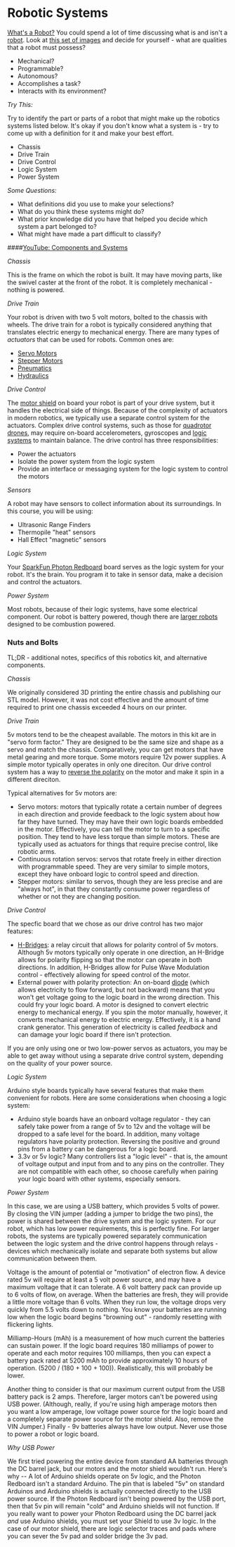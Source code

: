 # Robotic Systems

[What's a Robot?](https://www.youtube.com/watch?v=6iJu9-8pjcQ) You could spend a lot of time discussing what is and isn't a [robot](https://xkcd.com/413/). Look at [this set of images](https://docs.google.com/presentation/d/1H6N3CCsyfkCy1GJbW_ZONWBHHcJF0fvD8DCrQ04cSak/edit?usp=sharing) and decide for yourself - what are qualities that a robot must possess?

- Mechanical?
- Programmable?
- Autonomous?
- Accomplishes a task?
- Interacts with its environment?

_*Try This:*_

Try to identify the part or parts of a robot that might make up the robotics systems listed below. It's okay if you don't know what a system is - try to come up with a definition for it and make your best effort.

- Chassis
- Drive Train
- Drive Control
- Logic System
- Power System

_*Some Questions:*_

- What definitions did you use to make your selections? 
- What do you think these systems might do? 
- What prior knowledge did you have that helped you decide which system a part belonged to? 
- What might have made a part difficult to classify?

####[YouTube: Components and Systems](https://youtu.be/ahPsGrApbpg?list=PL6EGewlWkUIBzgkgeVXeXmx9rVw0wkJYB)

_*Chassis*_

This is the frame on which the robot is built. It may have moving parts, like the swivel caster at the front of the robot. It is completely mechanical - nothing is powered.

_*Drive Train*_

Your robot is driven with two 5 volt motors, bolted to the chassis with wheels. The drive train for a robot is typically considered anything that translates electric energy to mechanical energy. There are many types of _actuators_ that can be used for robots. Common ones are:

- [Servo Motors](https://en.wikipedia.org/wiki/Servomotor)
- [Stepper Motors](https://en.wikipedia.org/wiki/Stepper_motor)
- [Pneumatics](https://en.wikipedia.org/wiki/Pneumatics)
- [Hydraulics](https://en.wikipedia.org/wiki/Hydraulics)

_*Drive Control*_

The [motor shield](https://www.adafruit.com/products/1438) on board your robot is part of your drive system, but it handles the electrical side of things. Because of the complexity of actuators in modern robotics, we typically use a separate control system for the actuators. Complex drive control systems, such as those for [quadrotor drones](https://www.youtube.com/watch?v=geqip_0Vjec), may require on-board accelerometers, gyroscopes and [logic systems](https://www.youtube.com/watch?v=UR0hOmjaHp0) to maintain balance. The drive control has three responsibilities:

- Power the actuators
- Isolate the power system from the logic system
- Provide an interface or messaging system for the logic system to control the motors

_*Sensors*_

A robot may have sensors to collect information about its surroundings. In this course, you will be using:

- Ultrasonic Range Finders
- Thermopile "heat" sensors
- Hall Effect "magnetic" sensors

_*Logic System*_

Your [SparkFun Photon Redboard](https://www.youtube.com/watch?v=RP2ow-N9VD0) board serves as the logic system for your robot. It's the brain. You program it to take in sensor data, make a decision and control the actuators.

_*Power System*_

Most robots, because of their logic systems, have some electrical component. Our robot is battery powered, though there are [larger robots](https://www.youtube.com/watch?v=wE3fmFTtP9g) designed to be combustion powered.

### Nuts and Bolts

TL;DR - additional notes, specifics of this robotics kit, and alternative components.

_*Chassis*_

We originally considered 3D printing the entire chassis and publishing our STL model. However, it was not cost effective and the amount of time required to print one chassis exceeded 4 hours on our printer.

_*Drive Train*_

5v motors tend to be the cheapest available. The motors in this kit are in "servo form factor." They are designed to be the same size and shape as a servo and match the chassis. Comparatively, you can get motors that have metal gearing and more torque. Some motors require 12v power supplies. A simple motor typically operates in only one direciton. Our drive control system has a way to [reverse the polarity](https://www.youtube.com/watch?v=QDaCMhKPGys) on the motor and make it spin in a different direciton.

Typical alternatives for 5v motors are:

-  Servo motors: motors that typically rotate a certain number of degrees in each direction and provide feedback to the logic system about how far they have turned. They may have their own logic boards embedded in the motor. Effectively, you can tell the motor to turn to a specific position. They tend to have less torque than simple motors. These are typically used as actuators for things that require precise control, like robotic arms.
-  Continuous rotation servos: servos that rotate freely in either direction with programmable speed. They are very similar to simple motors, except they have onboard logic to control speed and direction.
-  Stepper motors: similar to servos, though they are less precise and are "always hot", in that they constantly consume power regardless of whether or not they are changing position.

_*Drive Control*_

The specfic board that we chose as our drive control has two major features:

- [H-Bridges](https://en.wikipedia.org/wiki/H_bridge): a relay circuit that allows for polarity control of 5v motors. Although 5v motors typically only operate in one direction, an H-Bridge allows for polarity flipping so that the motor can operate in both directions. In addition, H-Bridges allow for Pulse Wave Modulation control - effectively allowing for speed control of the motor.
- External power with polarity protection: An on-board [diode](https://en.wikipedia.org/wiki/Diode) (which allows electricity to flow forward, but not backward) means that you won't get voltage going to the logic board in the wrong direction. This could fry your logic board. A motor is designed to convert electric energy to mechanical energy. If you spin the motor manually, however, it converts mechanical energy to electric energy. Effectively, it is a hand crank generator. This generation of electricity is called _feedback_ and can damage your logic board if there isn't protection.

If you are only using one or two low-power servos as actuators, you may be able to get away without using a separate drive control system, depending on the quality of your power source.

_*Logic System*_

Arduino style boards typically have several features that make them convenient for robots. Here are some considerations when choosing a logic system:

- Arduino style boards have an onboard voltage regulator - they can safely take power from a range of 5v to 12v and the voltage will be dropped to a safe level for the board. In addition, many voltage regulators have polarity protection. Reversing the positive and ground pins from a battery can be dangerous for a logic board.
- 3.3v or 5v logic? Many controllers list a "logic level" - that is, the amount of voltage output and input from and to any pins on the controller. They are not compatible with each other, so choose carefully when pairing your logic board with other systems, especially sensors. 
 
_*Power System*_

In this case, we are using a USB battery, which provides 5 volts of power. By closing the VIN jumper (adding a jumper to bridge the two pins), the power is shared between the drive system and the logic system. For our robot, which has low power requirements, this is perfectly fine. For larger robots, the systems are typically powered separately communication between the logic system and the drive control happens through relays - devices which mechanically isolate and separate both systems but allow communication between them.

Voltage is the amount of potential or "motivation" of electron flow. A device rated 5v will require at least a 5 volt power source, and may have a maximum voltage that it can tolerate. A 6 volt battery pack can provide up to 6 volts of flow, on average. When the batteries are fresh, they will provide a little more voltage than 6 volts. When they run low, the voltage drops very quickly from 5.5 volts down to nothing. You know your batteries are running low when the logic board begins "browning out" - randomly resetting with flickering lights.

Milliamp-Hours (mAh) is a measurement of how much current the batteries can sustain power. If the logic board requires 180 milliamps of power to operate and each motor requires 100 milliamps, then you can expect a battery pack rated at 5200 mAh to provide approximately 10 hours of operation. (5200 / (180 + 100 + 100)). Realistically, this will probably be lower. 

Another thing to consider is that our maximum current output from the USB battery pack is 2 amps. Therefore, larger motors can't be powered using USB power. (Although, really, if you're using high amperage motors then you want a low amperage, low voltage power source for the logic board and a completely separate power source for the motor shield. Also, remove the VIN Jumper.) Finally - 9v batteries always have low output. Never use those to power a robot or logic board.

_*Why USB Power*_

We first tried powering the entire device from standard AA batteries through the DC barrel jack, but our motors and the motor shield wouldn't run. Here's why -- A lot of Arduino shields operate on 5v logic, and the Photon Redboard isn't a standard Arduino. The pin that is labeled "5v" on standard Arduinos and Arduino shields is actually connected directly to the USB power source. If the Photon Redboard isn't being powered by the USB port, then that 5v pin will remain "cold" and Arduino shields will not function. If you really want to power your Photon Redboard using the DC barrel jack _and_ use Arduino shields, you must set your Shield to use 3v logic. In the case of our motor shield, there are logic selector traces and pads where you can sever the 5v pad and solder bridge the 3v pad.
